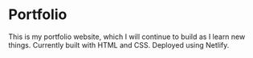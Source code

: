 # Portfolio
This is my portfolio website, which I will continue to build as I learn new things.
Currently built with HTML and CSS.
Deployed using Netlify.
